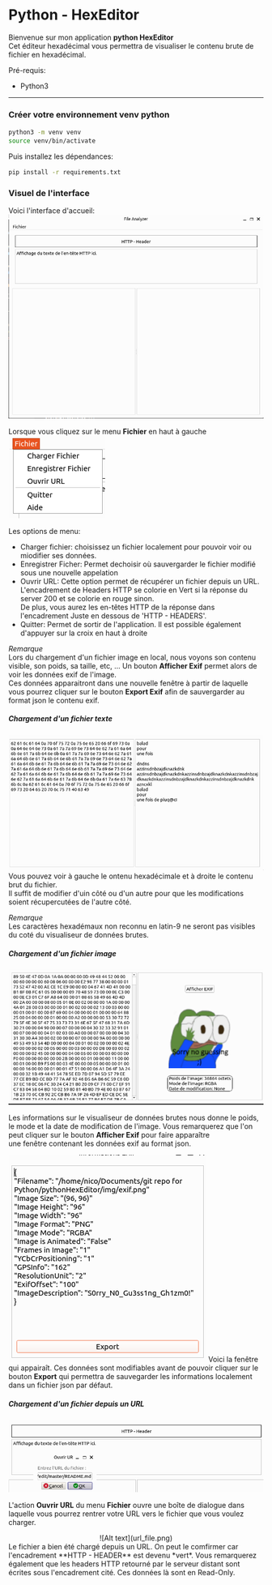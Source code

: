 # Python - HexEditor
Bienvenue sur mon application **python HexEditor**  
Cet éditeur hexadécimal vous permettra de visualiser le contenu brute de fichier en hexadécimal. 

Pré-requis:
- Python3

------

### Créer votre environnement venv python
```bash
python3 -m venv venv
source venv/bin/activate
```

Puis installez les dépendances:  
```bash
pip install -r requirements.txt
```

### Visuel de l'interface

Voici l'interface d'accueil:
![Alt text](accueil.png)

Lorsque vous cliquez sur le menu **Fichier** en haut à gauche  
![Alt text](file_menu.png)

Les options de menu:
-   Charger fichier: choisissez un fichier localement pour pouvoir voir ou miodifier ses données.  
-   Enregistrer Ficher: Permet dechoisir où sauvergarder le fichier modifié sous une nouvelle appelation  
-   Ouvrir URL: Cette option permet de récupérer un fichier depuis un URL. L'encadrement de Headers HTTP se colorie en Vert si la réponse du server 200 et se colorie en rouge sinon.  
    De plus, vous aurez les en-têtes HTTP de la réponse dans l'encadrement Juste en dessous de 'HTTP - HEADERS'.  
-   Quitter: Permet de sortir de l'application. Il est possible également d'appuyer sur la croix en haut à droite  

*Remarque*  
Lors du chargement d'un fichier image en local, nous voyons son contenu visible, son poids, sa taille, etc, ... Un bouton **Afficher Exif** permet alors de voir les données exif de l'image.  
Ces données apparaitront dans une nouvelle fenêtre à partir de laquelle vous pourrez cliquer sur le bouton **Export Exif** afin de sauvergarder au format json le contenu exif.  

##### Chargement d'un fichier texte

![Alt text](texte.png)
Vous pouvez voir à gauche le ontenu hexadécimale et à droite le contenu brut du fichier.  
Il suffit de modifier d'uin côté ou d'un autre pour que les modifications soient récupercutées de l'autre côté.  

*Remarque*  
Les caractères hexadémaux non reconnu en latin-9 ne seront pas visibles du coté du visualiseur de données brutes.

##### Chargement d'un fichier image

![Alt text](image.png)

Les informations sur le visualiseur de données brutes nous donne le poids, le mode et la date de modification de l'image.
Vous remarquerez que l'on peut cliquer sur le bouton **Afficher Exif** pour faire apparaître  
une fenêtre contenant les données exif au format json.

![Alt text](exif_info.png)
Voici la fenêtre qui appairaît. Ces données sont modifiables avant de pouvoir cliquer sur le bouton **Export** qui permettra de sauvegarder les informations localement dans un fichier json par défaut.

##### Chargement d'un fichier depuis un URL

![Alt text](url.png)

L'action **Ouvrir URL** du menu **Fichier** ouvre une boîte de dialogue dans laquelle vous pourrez rentrer votre URL vers le fichier que vous voulez charger. 
<div style="text-align:center">
    ![Alt text](url_file.png)
</div>
Le fichier a bien été chargé depuis un URL. On peut le comfirmer car l'encadrement **HTTP - HEADER** est devenu *vert*.  
Vous remarquerez également que les headers HTTP retourné par le serveur distant sont écrites sous l'encadrement cité. Ces données là sont en Read-Only.